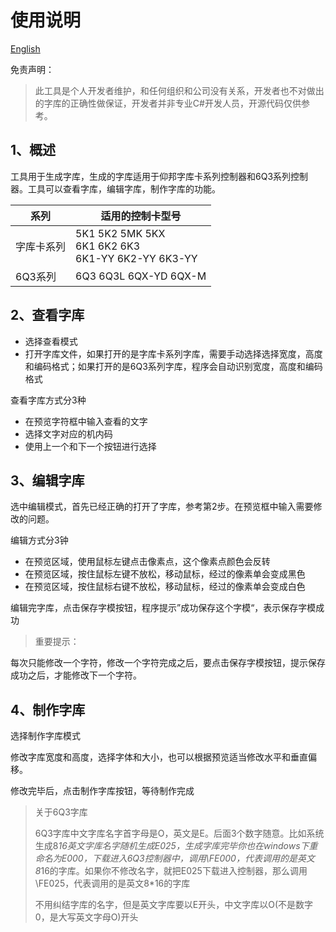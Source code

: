 # 使用说明

[English](https://github.com/strongercjd/FontTool/blob/master/README_EN.md)

免责声明：

> 此工具是个人开发者维护，和任何组织和公司没有关系，开发者也不对做出的字库的正确性做保证，开发者并非专业C#开发人员，开源代码仅供参考。

## 1、概述

工具用于生成字库，生成的字库适用于仰邦字库卡系列控制器和6Q3系列控制器。工具可以查看字库，编辑字库，制作字库的功能。

| 系列     | 适用的控制卡型号 |
| ---------- | -------------------------------- |
| 字库卡系列 | 5K1 5K2 5MK 5KX<br>6K1 6K2 6K3<br>6K1-YY 6K2-YY 6K3-YY |
| 6Q3系列 | 6Q3 6Q3L 6QX-YD 6QX-M |

## 2、查看字库

- 选择查看模式
- 打开字库文件，如果打开的是字库卡系列字库，需要手动选择选择宽度，高度和编码格式；如果打开的是6Q3系列字库，程序会自动识别宽度，高度和编码格式

查看字库方式分3种

- 在预览字符框中输入查看的文字
- 选择文字对应的机内码
- 使用上一个和下一个按钮进行选择

## 3、编辑字库

选中编辑模式，首先已经正确的打开了字库，参考第2步。在预览框中输入需要修改的问题。

编辑方式分3钟

- 在预览区域，使用鼠标左键点击像素点，这个像素点颜色会反转
- 在预览区域，按住鼠标左键不放松，移动鼠标，经过的像素单会变成黑色
- 在预览区域，按住鼠标右键不放松，移动鼠标，经过的像素单会变成白色

编辑完字库，点击保存字模按钮，程序提示”成功保存这个字模“，表示保存字模成功

> 重要提示：

每次只能修改一个字符，修改一个字符完成之后，要点击保存字模按钮，提示保存成功之后，才能修改下一个字符。

## 4、制作字库

选择制作字库模式

修改字库宽度和高度，选择字体和大小，也可以根据预览适当修改水平和垂直偏移。

修改完毕后，点击制作字库按钮，等待制作完成



> 关于6Q3字库
>
> 6Q3字库中文字库名字首字母是O，英文是E。后面3个数字随意。比如系统生成8*16英文字库名字随机生成E025，生成字库完毕你也在windows下重命名为E000，下载进入6Q3控制器中，调用\\FE000，代表调用的是英文8*16的字库。如果你不修改名字，就把E025下载进入控制器，那么调用\\FE025，代表调用的是英文8*16的字库
>
> 不用纠结字库的名字，但是英文字库要以E开头，中文字库以O(不是数字0，是大写英文字母O)开头





